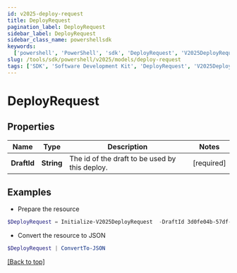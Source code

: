 ```yaml
---
id: v2025-deploy-request
title: DeployRequest
pagination_label: DeployRequest
sidebar_label: DeployRequest
sidebar_class_name: powershellsdk
keywords:
  ['powershell', 'PowerShell', 'sdk', 'DeployRequest', 'V2025DeployRequest']
slug: /tools/sdk/powershell/v2025/models/deploy-request
tags: ['SDK', 'Software Development Kit', 'DeployRequest', 'V2025DeployRequest']
---
```


# DeployRequest

## Properties

| Name | Type | Description | Notes |
| --- | --- | --- | --- |
| **DraftId** | **String** | The id of the draft to be used by this deploy. | [required] |

## Examples

- Prepare the resource

```powershell
$DeployRequest = Initialize-V2025DeployRequest  -DraftId 3d0fe04b-57df-4a46-a83b-8f04b0f9d10b
```

- Convert the resource to JSON

```powershell
$DeployRequest | ConvertTo-JSON
```

[[Back to top]](#)
